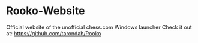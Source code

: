 # Rooko-Website
Official website of the unofficial chess.com Windows launcher
Check it out at: https://github.com/tarondah/Rooko
